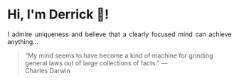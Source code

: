 # Hi, I'm Derrick 👋!
<p align="justify">I admire uniqueness and believe that a clearly focused mind can achieve anything...</p> 
<!-- #quote-start -->
<blockquote>&ldquo;My mind seems to have become a kind of machine for grinding general laws out of large collections of facts.&rdquo; &mdash; <footer>Charles Darwin</footer></blockquote>
<!-- #quote-end -->
